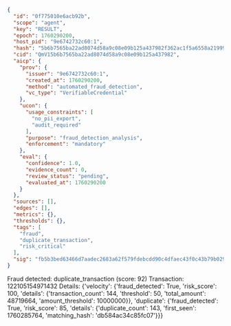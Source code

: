 ```json
{
  "id": "0f775010e6acb92b",
  "scope": "agent",
  "key": "RESULT",
  "epoch": 1760290200,
  "host_pid": "9e6742732c60:1",
  "hash": "5b6b7565ba22ad8074d58a9c08e09b125a437982f362ac1f5a6558a2199909be",
  "cid": "QmV15b6b7565ba22ad8074d58a9c08e09b125a437982",
  "aicp": {
    "prov": {
      "issuer": "9e6742732c60:1",
      "created_at": 1760290200,
      "method": "automated_fraud_detection",
      "vc_type": "VerifiableCredential"
    },
    "ucon": {
      "usage_constraints": [
        "no_pii_export",
        "audit_required"
      ],
      "purpose": "fraud_detection_analysis",
      "enforcement": "mandatory"
    },
    "eval": {
      "confidence": 1.0,
      "evidence_count": 0,
      "review_status": "pending",
      "evaluated_at": 1760290200
    }
  },
  "sources": [],
  "edges": [],
  "metrics": {},
  "thresholds": {},
  "tags": [
    "fraud",
    "duplicate_transaction",
    "risk_critical"
  ],
  "sig": "fb5b3bed63466d7aadec2683a62f579fdebcdd90c4dfaec43f0c43b79b029a37"
}
```

Fraud detected: duplicate_transaction (score: 92)
Transaction: 122105154971432
Details: {'velocity': {'fraud_detected': True, 'risk_score': 100, 'details': {'transaction_count': 144, 'threshold': 50, 'total_amount': 48719664, 'amount_threshold': 10000000}}, 'duplicate': {'fraud_detected': True, 'risk_score': 85, 'details': {'duplicate_count': 143, 'first_seen': 1760285764, 'matching_hash': 'db584ac34c85fc07'}}}